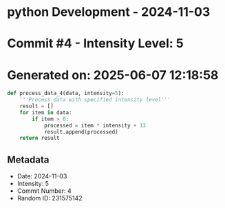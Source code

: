 ﻿# python Development - 2024-11-03
# Commit #4 - Intensity Level: 5
# Generated on: 2025-06-07 12:18:58
```python
def process_data_4(data, intensity=5):
    '''Process data with specified intensity level'''
    result = []
    for item in data:
        if item > 0:
            processed = item * intensity + 13
            result.append(processed)
    return result
```
## Metadata
- Date: 2024-11-03
- Intensity: 5
- Commit Number: 4
- Random ID: 231575142
